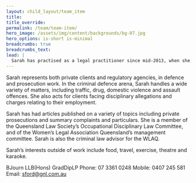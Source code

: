 ```yaml
---
layout: child_layout/team_item
title:
title_override:
permalink: /team/team-item/
hero_image: /assets/img/content/backgrounds/bg-07.jpg
hero_options: is-short is-minimal
breadcrumbs: true
breadcrumbs_text:
lead: |
  Sarah has practised as a legal practitioner since mid-2013, when she joined Gilshenan & Luton. She previously worked as a Judge’s Associate and for Legal Aid Queensland and the CCC.
---
```


Sarah represents both private clients and regulatory agencies, in defence and prosecution work. In the criminal defence arena, Sarah handles a wide variety of matters, including traffic, drug, domestic violence and assault offences. She also acts for clients facing disciplinary allegations and charges relating to their employment.

Sarah has had articles published on a variety of topics including private prosecutions and summary complaints and particulars. She is a member of the Queensland Law Society’s Occupational Disciplinary Law Committee, and of the Women’s Legal Association Queensland’s management committee. Sarah is also the criminal law advisor for the WLAQ.

Sarah’s interests outside of work include food, travel, exercise, theatre and karaoke.


BJourn LLB(Hons) GradDipLP
Phone: 07 3361 0248
Mobile: 0407 245 581
Email: sford@gnl.com.au
